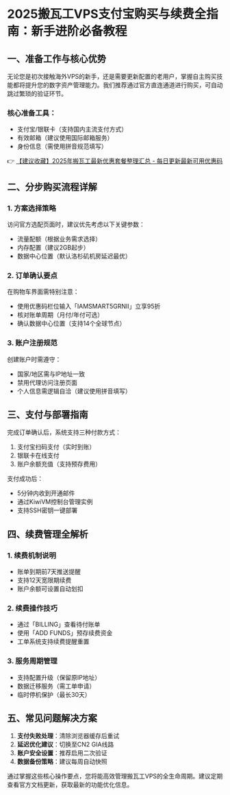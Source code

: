 # 2025搬瓦工VPS支付宝购买与续费全指南：新手进阶必备教程

## 一、准备工作与核心优势
无论您是初次接触海外VPS的新手，还是需要更新配置的老用户，掌握自主购买技能都将提升您的数字资产管理能力。我们推荐通过官方直连通道进行购买，可自动跳过繁琐的验证环节。

### 核心准备工具：
- 支付宝/银联卡（支持国内主流支付方式）
- 有效邮箱（建议使用国际邮箱服务）
- 身份信息（需使用拼音规范填写）

👉 [【建议收藏】2025年搬瓦工最新优惠套餐整理汇总 - 每日更新最新可用优惠码](https://bit.ly/banwagon)

## 二、分步购买流程详解

### 1. 方案选择策略
访问官方选配页面时，建议优先考虑以下关键参数：
- 流量配额（根据业务需求选择）
- 内存配置（建议2GB起步）
- 数据中心位置（默认洛杉矶机房延迟最优）

### 2. 订单确认要点
在购物车界面需特别注意：
- 使用优惠码栏位输入「IAMSMART5GRNII」立享95折
- 核对账单周期（月付/年付可选）
- 确认数据中心位置（支持14个全球节点）

### 3. 账户注册规范
创建账户时需遵守：
- 国家/地区需与IP地址一致
- 禁用代理访问注册页面
- 个人信息需逻辑自洽（建议使用拼音填写）

## 三、支付与部署指南
完成订单确认后，系统支持三种付款方式：
1. 支付宝扫码支付（实时到账）
2. 银联卡在线支付
3. 账户余额充值（支持预存费用）

支付成功后：
- 5分钟内收到开通邮件
- 通过KiwiVM控制台管理实例
- 支持SSH密钥一键部署

## 四、续费管理全解析

### 1. 续费机制说明
- 账单到期前7天推送提醒
- 支持12天宽限期续费
- 账户余额可设置自动划扣

### 2. 续费操作技巧
- 通过「BILLING」查看待付账单
- 使用「ADD FUNDS」预存续费资金
- 工单系统支持续费提醒重置

### 3. 服务周期管理
- 支持配置升级（保留原IP地址）
- 数据迁移服务（需工单申请）
- 临时停机保护（最长30天）

## 五、常见问题解决方案
1. **支付失败处理**：清除浏览器缓存后重试
2. **延迟优化建议**：切换至CN2 GIA线路
3. **账户安全设置**：推荐启用二次验证
4. **数据备份策略**：建议每周自动快照

通过掌握这些核心操作要点，您将能高效管理搬瓦工VPS的全生命周期。建议定期查看官方文档更新，获取最新的功能优化信息。